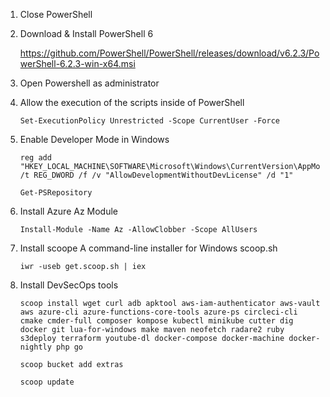 1. Close PowerShell

2. Download & Install PowerShell 6

    https://github.com/PowerShell/PowerShell/releases/download/v6.2.3/PowerShell-6.2.3-win-x64.msi

3. Open Powershell as administrator

4. Allow the execution of the scripts inside of PowerShell

       Set-ExecutionPolicy Unrestricted -Scope CurrentUser -Force

5. Enable Developer Mode in Windows

       reg add "HKEY_LOCAL_MACHINE\SOFTWARE\Microsoft\Windows\CurrentVersion\AppModelUnlock" /t REG_DWORD /f /v "AllowDevelopmentWithoutDevLicense" /d "1"

       Get-PSRepository

6. Install Azure Az Module

       Install-Module -Name Az -AllowClobber -Scope AllUsers

7. Install scoope A command-line installer for Windows scoop.sh

       iwr -useb get.scoop.sh | iex

8. Install DevSecOps tools

       scoop install wget curl adb apktool aws-iam-authenticator aws-vault aws azure-cli azure-functions-core-tools azure-ps circleci-cli cmake cmder-full composer kompose kubectl minikube cutter dig docker git lua-for-windows make maven neofetch radare2 ruby s3deploy terraform youtube-dl docker-compose docker-machine docker-nightly php go

       scoop bucket add extras

       scoop update
